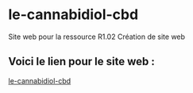 # le-cannabidiol-cbd
Site web pour la ressource R1.02 Création de site web

## Voici le lien pour le site web :
[le-cannabidiol-cbd](https://gui-univ.github.io/le-cannabidiol-cbd/)
